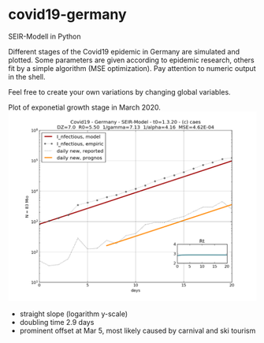 # covid19-germany
SEIR-Modell in Python

Different stages of the Covid19 epidemic in Germany are simulated and plotted. Some parameters are given according to epidemic research, others fit by a simple algorithm (MSE optimization). Pay attention to numeric output in the shell. 

Feel free to create your own variations by changing global variables. 

Plot of exponetial growth stage in March 2020. 
![pre lockdown](./images/pre_lockdown.png)

- straight slope (logarithm y-scale) 
- doubling time 2.9 days
- prominent offset at Mar 5, most likely caused by carnival and ski tourism

